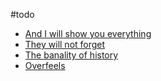 #todo

 - [And I will show you everything](https://www.smbc-comics.com/comics/20130908.png)
 - [They will not forget](https://i.redd.it/a4ipabnsvu471.png)
 - [The banality of history](https://i.redd.it/5answunfguh71.jpg)
 - [Overfeels](https://youtu.be/Mbg7wnBaR7s)